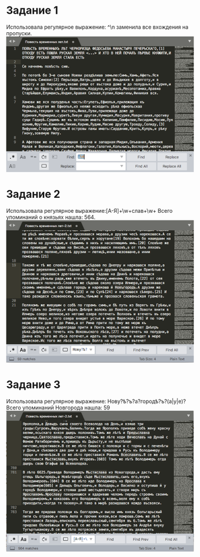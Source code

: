 # Задание 1
Использовала регулярное выражение: ^\n заменила все вхождения на пропуски.
![](https://github.com/KattylovesFoma/hw9/blob/master/1.png)


# Задание 2
Использовала регулярное выражение:[А-Я]+\w+слав+\w+ Всего упоминаний о князьях нашла: 564.
![](https://github.com/KattylovesFoma/hw9/blob/master/2.png)

# Задание 3
Использовала регулярное выражение: Нову?ѣ?ъ?а?городѣ?ъ?(а|у|е)? Всего упоминаний Новгорода нашла: 59
![](https://github.com/KattylovesFoma/hw9/blob/master/3.png)
